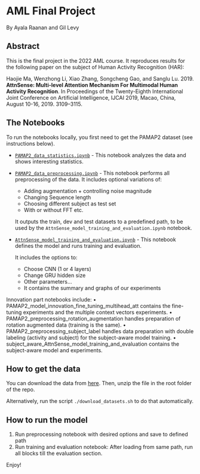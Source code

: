 # AML Final Project
By Ayala Raanan and Gil Levy

## Abstract

This is the final project in the 2022 AML course.
It reproduces results for the following paper on the subject of Human Activity Recognition (HAR):

Haojie Ma, Wenzhong Li, Xiao Zhang, Songcheng Gao, and Sanglu Lu. 2019. **AttnSense: Multi-level Attention Mechanism For Multimodal Human Activity Recognition**. In Proceedings of the Twenty-Eighth International Joint Conference on Artificial Intelligence, IJCAI 2019, Macao, China, August 10-16, 2019. 3109–3115.


## The Notebooks

To run the notebooks locally, you first need to get the PAMAP2 dataset (see instructions below).

- [`PAMAP2_data_statistics.ipynb`](PAMAP2_data_statistics.ipynb) - This notebook analyzes the data and shows interesting statistics.
- [`PAMAP2_data_preprocessing.ipynb`](PAMAP2_data_preprocessing.ipynb) - This notebook performs all preprocessing of the data. It includes optional variations of:
   - Adding augmentation + controlling noise magnitude
   - Changing Sequence length
   - Choosing different subject as test set
   - With or without FFT
   etc.
   
  It outputs the train, dev and test datasets to a predefined path, to be used by the `AttnSense_model_training_and_evaluation.ipynb` notebook.

- [`AttnSense_model_training_and_evaluation.ipynb`](AttnSense_model_training_and_evaluation.ipynb) - This notebook defines the model and runs training and evaluation.

    It includes the options to:
    - Choose CNN (1 or 4 layers)
    - Change GRU hidden size
    - Other parameters...
    - It contains the summary and graphs of our experiments

Innovation part notebooks include:
•	PAMAP2_model_innovation_fine_tuning_multihead_att contains the fine-tuning experiments and the multiple context vectors experiments.
•	PAMAP2_preprocessing_rotation_augmentation handles preparation of rotation augmented data (training is the same).
•	PAMAP2_preprocessing_subject_label handles data preparation with double labeling (activity and subject) for the subject-aware model training.
•	subject_aware_AttnSense_model_training_and_evaluation contains the subject-aware model and experiments.


## How to get the data

You can download the data from [here](http://archive.ics.uci.edu/ml/machine-learning-databases/00231/PAMAP2_Dataset.zip). Then, unzip the file in the root folder of the repo.

Alternatively, run the script `./download_datasets.sh` to do that automatically.

## How to run the model

1. Run preprocessing notebook with desired options and save to defined path
2. Run training and evaluation notebook: After loading from same path, run all blocks till the evaluation section.

Enjoy!
